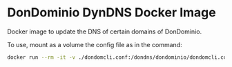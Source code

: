 # DonDominio DynDNS Docker Image

Docker image to update the DNS of certain domains of DonDominio.

To use, mount as a volume the config file as in the command:
```bash
docker run --rm -it -v ./dondomcli.conf:/dondns/dondominio/dondomcli.conf:ro leakspin/dondom-dyndns
```